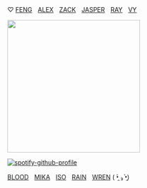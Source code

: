 ‎‎‎‎♡ [FENG](https://github.com/FIeshwater)ㅤ[ALEX](sanspilled)ㅤ[ZACK](https://github.com/basementjazz)ㅤ[JASPER](https://github.com/hua-binan)ㅤ[RAY](https://github.com/flayjoshi)ㅤ[VY](https://github.com/skincarver)

<img src="https://files.catbox.moe/0xagwi.jpg" width="300">

[![spotify-github-profile](https://spotify-github-profile.kittinanx.com/api/view?uid=31kbmd7bbd7rm4tgdbmtpcyamfhu&cover_image=true&theme=natemoo-re&show_offline=true&background_color=121212&interchange=false&bar_color=53b14f&bar_color_cover=false)](https://github.com/kittinan/spotify-github-profile)

[BLOOD](https://github.com/cupiddict)ㅤ[MIKA](https://github.com/fragariaknight)ㅤ[ISO](https://github.com/yaoidemon)ㅤ[RAIN](https://github.com/orekoto)ㅤ[WREN](https://github.com/untiIdawn) ( •̯́ ₃ •̯̀)
